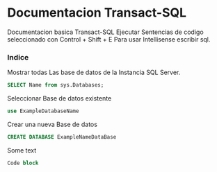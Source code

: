 # Documentacion Transact-SQL
Documentacion basica Transact-SQL
Ejecutar Sentencias de codigo seleccionado con Control + Shift + E
Para usar Intellisense escribir sql.

### Indice

Mostrar todas Las base de datos de la Instancia SQL Server.
```sql
SELECT Name from sys.Databases;
```

Seleccionar Base de datos existente
```sql
use ExampleDatabaseName
```

Crear una nueva Base de datos
```sql
CREATE DATABASE ExampleNameDataBase
```

Some text
```sql
Code block
```